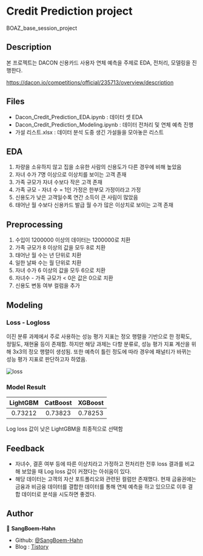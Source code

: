 # Credit Prediction project
BOAZ_base_session_project

## Description

본 프로젝트는 DACON 신용카드 사용자 연체 예측을 주제로 EDA, 전처리, 모델링을 진행한다.

https://dacon.io/competitions/official/235713/overview/description

## Files
- Dacon_Credit_Prediction_EDA.ipynb :  데이터 셋 EDA
- Dacon_Credit_Prediction_Modeling.ipynb : 데이터 전처리 및 연체 예측 진행
- 가설 리스트.xlsx : 데이터 분석 도중 생긴 가설들을 모아놓은 리스트

## EDA
1. 차량을 소유하지 않고 집을 소유한 사람의 신용도가 다른 경우에 비해 높았음
2. 자녀 수가 7명 이상으로 이상치를 보이는 고객 존재
3. 가족 규모가 자녀 수보다 작은 고객 존재
4. 가족 규모 - 자녀 수 = 1인 가정은 한부모 가정이라고 가정
5. 신용도가 낮은 고객일수록 연간 소득이 큰 사림이 많았음
6. 태어난 월 수보다 신용카드 발급 월 수가 많은 이상치로 보이는 고객 존재

## Preprocessing
1. 수입이 1200000 이상의 데이터는 1200000로 치환
2. 가족 규모가 8 이상의 값을 모두 8로 치환
3. 태어난 월 수는 년 단위로 치환
4. 일한 날짜 수는 월 단위로 치환
5. 자녀 수가 6 이상의 값을 모두 6으로 치환
6. 자녀수 - 가족 규모가 < 0은 값은 0으로 치환
7. 신용도 변동 여부 컬럼을 추가

## Modeling
### Loss - Logloss
이진 분류 과제에서 주로 사용하는 성능 평가 지표는 정오 행렬을 기반으로 한 정확도, 정밀도, 재현율 등이 존재함.
하지만 해당 과제는 다항 분류로, 성능 평가 지표 계산을 위해 3x3의 정오 행렬이 생성됨. 
또한 예측이 틀린 정도에 따라 경우에 패널티가 바뀌는 성능 평가 지표로 판단하고자 하였음.

![loss](https://github.com/SangBeom-Hahn/Mini_Project/blob/master/BOAZ_miniproject_credit_predict/logloss.jpg)


### Model Result
|LightGBM |CatBoost|XGBoost|
|:-:|:-:|:-:|
|0.73212|0.73823|0.78253|

Log loss 값이 낮은 LightGBM을 최종적으로 선택함




## Feedback
- 자녀수, 결혼 여부 등에 따른 이상치라고 가정하고 전처리한 전후 loss 결과를 비교해 보았을 때 Log loss 값이 커졌다는 아쉬움이 있다.
- 해당 데이터는 고객의 자산 포트폴리오와 관련된 컬럼만 존재했다. 현재 금융권에는 금융과 비금융 데이터를 결합한 데이터를 통해 연체 예측을 하고 있으므로 이후 결합 데이터로 분석을 시도하면 좋겠다.


## Author
👤 **SangBoem-Hahn**

- Github: [@SangBoem-Hahn](https://github.com/SangBeom-Hahn)
- Blog : [Tistory](https://hsb422.tistory.com/)
